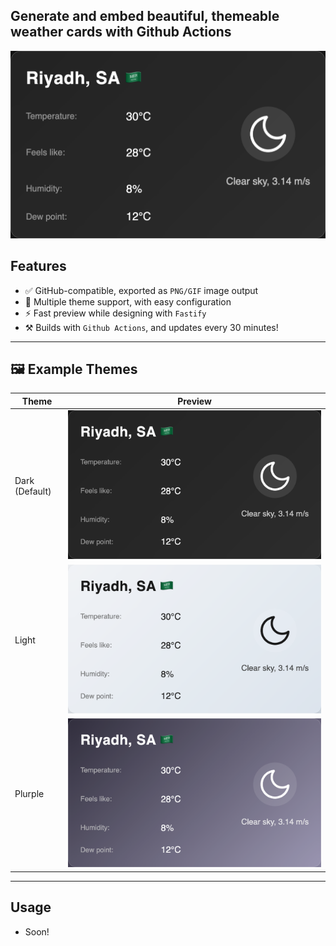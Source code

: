 ## Generate and embed beautiful, themeable weather cards with Github Actions

<p align="center">
  <img src="https://raw.githubusercontent.com/Shiawaseu/readme-weather-card/main/public/cards/weather-dark.png" alt="Weather Card" width="510" height="300"/>
</p>

## Features

- ✅ GitHub-compatible, exported as `PNG/GIF` image output
- 🎨 Multiple theme support, with easy configuration
- ⚡ Fast preview while designing with `Fastify`
- ⚒️ Builds with `Github Actions`, and updates every 30 minutes!


---

## 🖼️ Example Themes

| Theme | Preview |
|-------|---------|
| Dark (Default) | ![](https://raw.githubusercontent.com/Shiawaseu/readme-weather-card/main/public/cards/weather-dark.png) |
| Light    | ![](https://raw.githubusercontent.com/Shiawaseu/readme-weather-card/main/public/cards/weather-light.png) |
| Plurple   | ![](https://raw.githubusercontent.com/Shiawaseu/readme-weather-card/main/public/cards/weather-plurple.png) |

---

## Usage

- Soon!
